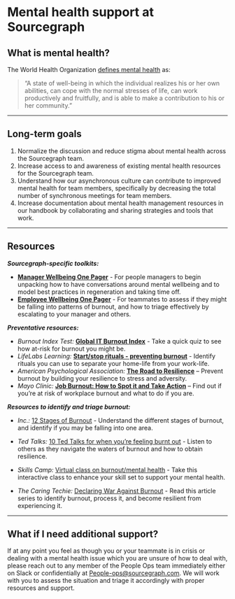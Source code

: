 # Mental health support at Sourcegraph

## What is mental health?

The World Health Organization [defines mental health](https://www.who.int/news-room/fact-sheets/detail/mental-health-strengthening-our-response) as:

> “A state of well-being in which the individual realizes his or her own
> abilities, can cope with the normal stresses of life, can work
> productively and fruitfully, and is able to make a contribution to his
> or her community.”

---

## Long-term goals

1. Normalize the discussion and reduce stigma about mental health across the Sourcegraph
   team.
2. Increase access to and awareness of existing mental health resources for the Sourcegraph team.
3. Understand how our asynchronous culture can contribute to improved mental health for team members, specifically by decreasing the total number of synchronous meetings for team members.
4. Increase documentation about mental health management resources in our handbook by collaborating and sharing strategies and tools that work.

---

## Resources

**_Sourcegraph-specific toolkits:_**

- [**Manager Wellbeing One Pager**](https://docs.google.com/presentation/d/1b922F2o4cUoluIx-lOzQph_LZSas2Jl1dNdJ4awyAls/edit?usp=sharing) - For people managers to begin unpacking how to have conversations around mental wellbeing and to model best practices in regeneration and taking time off.
- [**Employee Wellbeing One Pager**](https://docs.google.com/presentation/d/147Fh7XKy2VvNWZmtyLLpQb1tei1A1267nUTlhKuj2xM/edit?usp=sharing) - For teammates to assess if they might be falling into patterns of burnout, and how to triage effectively by escalating to your manager and others.

**_Preventative resources:_**

- _Burnout Index Test:_ [**Global IT Burnout Index**](https://burnoutindex.yerbo.co/) - Take a quick quiz to see how at-risk for burnout you might be.
- _LifeLabs Learning:_ [**Start/stop rituals - preventing burnout**](https://ideas.lifelabslearning.com/prevent-burnout) - Identify rituals you can use to separate your home-life from your work-life.
- _American Psychological Association:_ [**The Road to Resilience**](https://www.apa.org/topics/resilience) – Prevent burnout by building your resilience to stress and adversity.
- _Mayo Clinic:_ [**Job Burnout: How to Spot it and Take Action**](https://www.mayoclinic.org/healthy-lifestyle/adult-health/in-depth/burnout/art-20046642) – Find out if you’re at risk of workplace burnout and what to do if you are.

**_Resources to identify and triage burnout:_**

- _Inc.:_ [12 Stages of Burnout](https://www.inc.com/jessica-stillman/the-12-stages-of-burnout-according-to-psychologist.html) - Understand the different stages of burnout, and identify if you may be falling into one area.

- _Ted Talks:_ [10 Ted Talks for when you’re feeling burnt out](https://www.ted.com/playlists/245/talks_for_when_you_feel_totall) - Listen to others as they navigate the waters of burnout and how to obtain resilience.

- _Skills Camp:_ [Virtual class on burnout/mental health](https://www.skillscamp.co/skills/) - Take this interactive class to enhance your skill set to support your mental health.

- _The Caring Techie:_ [Declaring War Against Burnout](https://thecaringtechie.substack.com/p/burnout-in-tech-part-1-declaring) - Read this article series to identify burnout, process it, and become resilient from experiencing it.

---

## What if I need additional support?

If at any point you feel as though you or your teammate is in crisis or dealing with a mental health issue which you are unsure of how to deal with, please reach out to any member of the People Ops team immediately either on Slack or confidentially at People-ops@sourcegraph.com. We will work with you to assess the situation and triage it accordingly with proper resources and support.
